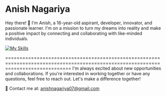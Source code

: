 # Anish Nagariya

Hey there! 👋 I'm Anish, a 16-year-old aspirant, developer, innovator, and passionate learner. I'm on a mission to turn my dreams into reality and make a positive impact by connecting and collaborating with like-minded individuals.

[![My Skills](https://skillicons.dev/icons?i=aws,gcp,py,mongodb,tensorflow,git,cpp,css,html,js,&perline=5)](https://skillicons.dev)

===================================================================================================================================
I'm always excited about new opportunities and collaborations. If you're interested in working together or have any questions, feel free to reach out. Let's make a difference together!

📧 Contact me at: [anishnagariya07@gmail.com](anishnagariya07@gmail.com)
